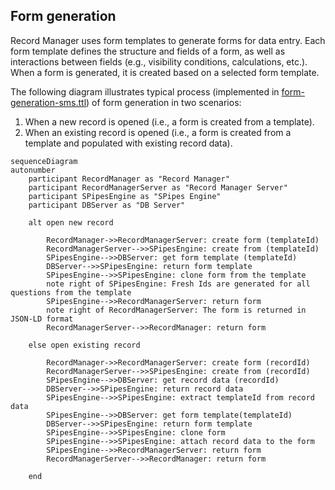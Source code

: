 ## Form generation

Record Manager uses form templates to generate forms for data entry. Each form template defines the structure
and fields of a form, as well as interactions between fields (e.g., visibility conditions, calculations, etc.).
When a form is generated, it is created based on a selected form template.

The following diagram illustrates typical process (implemented in
[form-generation-sms.ttl](../deploy/shared/s-pipes-engine/scripts/form-generation.sms.ttl)) of form generation
in two scenarios:

1. When a new record is opened (i.e., a form is created from a template).
2. When an existing record is opened (i.e., a form is created from a template and populated with existing record data).

```mermaid
sequenceDiagram
autonumber
    participant RecordManager as "Record Manager"
    participant RecordManagerServer as "Record Manager Server"
    participant SPipesEngine as "SPipes Engine"
    participant DBServer as "DB Server"

    alt open new record

        RecordManager->>RecordManagerServer: create form (templateId)
        RecordManagerServer-->>SPipesEngine: create from (templateId)
        SPipesEngine-->>DBServer: get form template (templateId)
        DBServer-->>SPipesEngine: return form template
        SPipesEngine-->>SPipesEngine: clone form from the template
        note right of SPipesEngine: Fresh Ids are generated for all questions from the template
        SPipesEngine-->>RecordManagerServer: return form
        note right of RecordManagerServer: The form is returned in JSON-LD format
        RecordManagerServer-->>RecordManager: return form

    else open existing record

        RecordManager->>RecordManagerServer: create form (recordId)
        RecordManagerServer-->>SPipesEngine: create from (recordId)
        SPipesEngine-->>DBServer: get record data (recordId)
        DBServer-->>SPipesEngine: return record data
        SPipesEngine-->>SPipesEngine: extract templateId from record data
        SPipesEngine-->>DBServer: get form template(templateId)
        DBServer-->>SPipesEngine: return form template
        SPipesEngine-->>SPipesEngine: clone form
        SPipesEngine-->>SPipesEngine: attach record data to the form
        SPipesEngine-->>RecordManagerServer: return form
        RecordManagerServer-->>RecordManager: return form

    end
```
